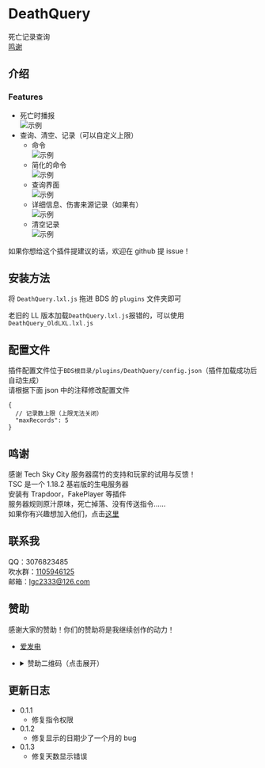 <!-- markdownlint-disable MD031 MD033 MD036 -->

# DeathQuery

死亡记录查询  
[鸣谢](#鸣谢)

## 介绍

### Features

- 死亡时播报  
  ![示例](https://media.githubusercontent.com/media/lgc-LLSEDev/readme/main/DeathQuery/1.png)
- 查询、清空、记录（可以自定义上限）
  - 命令  
    ![示例](https://media.githubusercontent.com/media/lgc-LLSEDev/readme/main/DeathQuery/2.png)
  - 简化的命令  
    ![示例](https://media.githubusercontent.com/media/lgc-LLSEDev/readme/main/DeathQuery/3.png)
  - 查询界面  
    ![示例](https://media.githubusercontent.com/media/lgc-LLSEDev/readme/main/DeathQuery/4.png)
  - 详细信息、伤害来源记录（如果有）  
    ![示例](https://media.githubusercontent.com/media/lgc-LLSEDev/readme/main/DeathQuery/5.png)
  - 清空记录  
    ![示例](https://media.githubusercontent.com/media/lgc-LLSEDev/readme/main/DeathQuery/6.png)

如果你想给这个插件提建议的话，欢迎在 github 提 issue！

## 安装方法

将 `DeathQuery.lxl.js` 拖进 BDS 的 `plugins` 文件夹即可

老旧的 LL 版本加载`DeathQuery.lxl.js`报错的，可以使用`DeathQuery_OldLXL.lxl.js`

## 配置文件

插件配置文件位于`BDS根目录/plugins/DeathQuery/config.json`（插件加载成功后自动生成）  
请根据下面 json 中的注释修改配置文件

```jsonc
{
  // 记录数上限（上限无法关闭）
  "maxRecords": 5
}
```

## 鸣谢

感谢 Tech Sky City 服务器腐竹的支持和玩家的试用与反馈！  
TSC 是一个 1.18.2 基岩版的生电服务器  
安装有 Trapdoor，FakePlayer 等插件  
服务器规则原汁原味，死亡掉落、没有传送指令……  
如果你有兴趣想加入他们，点击[这里](https://jq.qq.com/?_wv=1027&k=p2ke7c5F)

## 联系我

QQ：3076823485  
吹水群：[1105946125](https://jq.qq.com/?_wv=1027&k=Z3n1MpEp)  
邮箱：<lgc2333@126.com>

## 赞助

感谢大家的赞助！你们的赞助将是我继续创作的动力！

- [爱发电](https://afdian.net/@lgc2333)
- <details>
    <summary>赞助二维码（点击展开）</summary>

  ![讨饭](https://raw.githubusercontents.com/lgc2333/ShigureBotMenu/master/src/imgs/sponsor.png)

  </details>

## 更新日志

- 0.1.1
  - 修复指令权限
- 0.1.2
  - 修复显示的日期少了一个月的 bug
- 0.1.3
  - 修复天数显示错误
